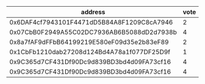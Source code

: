 address|vote|timestamp|signature
---|---|---|---
0x6DAF4cf7943101F4471dD5B84A8F1209C8cA7946|2|1609246561|0xbed1f2d990449bf6103e0973850ca2ddbc98c861d22f54b258416a155e2334dd29e72ee1c4c7badad13c1680e9cebf2ea0428a4dd83b0029829d67647e70a95e1c
0x07CbB0F2949A55C02DC7936AB6B5088dD2d7938b|4|1609247532|0x34f147e08faa34da813b863ae0641b976e9d519bb99de10f7b3f7892e7a73cbe349e66c2d1f1601f259f951b4bee55fe4fa4730334136aedf0e1312b66ce8c661b
0x8a7fAF9dFFbB64199219E580eF09d35e2b83eF89|2|1609247731|0x3ac50e3fabb46ed623702723d4871668ff72f4f37bd5dab12997f7671217d5255de4a92b6a60d345e916d01fa04d34611d5364c7bdb09c8cf5e08b2fa975ca821c
0x1CbFb1210dab27208d124Bd4A78a1f077DF25D9f|1|1609247901|0xaa58c5a7aaa5ad060e0de349e7de4e47611cf54618f7ae67435c7b950560708938dae0a56f0027d22b6fd09cbea761a5759affc24ce5c8371017d6ff8da7f6391c
0x9C365d7CF431Df90Dc9d839BD3bd4d09FA73cf16|4|1609248677|0xff77ec37c51df2c6aebc09675505c044b1e1ee1aa26938a259004d5441291af80ec134b835d8b3192e70e82030a387462b5b2fccd17c27226fe57506c86acfef1c
0x9C365d7CF431Df90Dc9d839BD3bd4d09FA73cf16|4|1609248693|0x8b5b7b2000bf97162875dbc5b2a3dc09d68ee13dfea348e588a1c227226629114fdcccb06f016d733e097e64ee2936b4142a72bba6807d204987395ed0898a391c